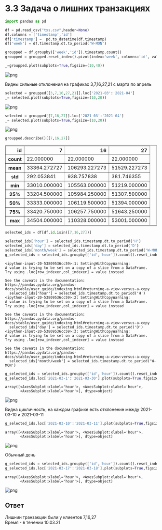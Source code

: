 # 3.3 Задача о лишних транзакциях


```python
import pandas as pd
```


```python
df = pd.read_csv("txs.csv",header=None)
df.columns = ['timestamp','id']
df['timestamp'] =  pd.to_datetime(df.timestamp)
df['week'] = df.timestamp.dt.to_period('W-MON')

```


```python
groupped = df.groupby(['week','id']).timestamp.count()
groupped = groupped.reset_index().pivot(index='week', columns='id', values='timestamp')[1:-1]
```


```python
_=groupped.plot(subplots=True,figsize=(10,40))
```


    
![png](output_4_0.png)
    


Видны сильные отклонения на графиках 3,7,16,27,21 с марта по апрель


```python
selected = groupped[[3,7,16,27,21]].loc['2021-03':'2021-04']
_= selected.plot(subplots=True,figsize=(10,20))
```


    
![png](output_6_0.png)
    



```python
selected = groupped[[7,16,27]].loc['2021-03':'2021-04']
_= selected.plot(subplots=True,figsize=(10,20))
```


    
![png](output_7_0.png)
    



```python
groupped.describe()[[7,16,27]]
```




<div>
<table border="1" class="dataframe">
  <thead>
    <tr style="text-align: right;">
      <th>id</th>
      <th>7</th>
      <th>16</th>
      <th>27</th>
    </tr>
  </thead>
  <tbody>
    <tr>
      <th>count</th>
      <td>22.000000</td>
      <td>22.000000</td>
      <td>22.000000</td>
    </tr>
    <tr>
      <th>mean</th>
      <td>33364.272727</td>
      <td>106293.227273</td>
      <td>51529.227273</td>
    </tr>
    <tr>
      <th>std</th>
      <td>292.053841</td>
      <td>938.757838</td>
      <td>381.746355</td>
    </tr>
    <tr>
      <th>min</th>
      <td>33010.000000</td>
      <td>105563.000000</td>
      <td>51219.000000</td>
    </tr>
    <tr>
      <th>25%</th>
      <td>33204.500000</td>
      <td>105984.250000</td>
      <td>51307.500000</td>
    </tr>
    <tr>
      <th>50%</th>
      <td>33333.000000</td>
      <td>106119.500000</td>
      <td>51394.000000</td>
    </tr>
    <tr>
      <th>75%</th>
      <td>33420.750000</td>
      <td>106257.750000</td>
      <td>51643.250000</td>
    </tr>
    <tr>
      <th>max</th>
      <td>34504.000000</td>
      <td>110328.000000</td>
      <td>53001.000000</td>
    </tr>
  </tbody>
</table>
</div>




```python
selected_ids = df[df.id.isin([7,16,27])]
```


```python
selected_ids['hour'] = selected_ids.timestamp.dt.to_period('H')
selected_ids['day'] = selected_ids.timestamp.dt.to_period('D')
selected_ids['month/week'] = selected_ids.timestamp.dt.to_period('W-MON')
g_selected_ids = selected_ids.groupby(['id','hour']).count().reset_index().pivot(index='hour', columns='id', values='timestamp')
```

    <ipython-input-20-53809536cc59>:1: SettingWithCopyWarning: 
    A value is trying to be set on a copy of a slice from a DataFrame.
    Try using .loc[row_indexer,col_indexer] = value instead
    
    See the caveats in the documentation: https://pandas.pydata.org/pandas-docs/stable/user_guide/indexing.html#returning-a-view-versus-a-copy
      selected_ids['hour'] = selected_ids.timestamp.dt.to_period('H')
    <ipython-input-20-53809536cc59>:2: SettingWithCopyWarning: 
    A value is trying to be set on a copy of a slice from a DataFrame.
    Try using .loc[row_indexer,col_indexer] = value instead
    
    See the caveats in the documentation: https://pandas.pydata.org/pandas-docs/stable/user_guide/indexing.html#returning-a-view-versus-a-copy
      selected_ids['day'] = selected_ids.timestamp.dt.to_period('D')
    <ipython-input-20-53809536cc59>:3: SettingWithCopyWarning: 
    A value is trying to be set on a copy of a slice from a DataFrame.
    Try using .loc[row_indexer,col_indexer] = value instead
    
    See the caveats in the documentation: https://pandas.pydata.org/pandas-docs/stable/user_guide/indexing.html#returning-a-view-versus-a-copy
      selected_ids['month/week'] = selected_ids.timestamp.dt.to_period('W-MON')



```python
g_selected_ids = selected_ids.groupby(['id','hour']).count().reset_index().pivot(index='hour', columns='id', values='timestamp')
g_selected_ids.loc['2021-03-1':'2021-03-30'].plot(subplots=True,figsize=(10,20))

```




    array([<AxesSubplot:xlabel='hour'>, <AxesSubplot:xlabel='hour'>,
           <AxesSubplot:xlabel='hour'>], dtype=object)




    
![png](output_11_1.png)
    


Видна цикличность, на каждом графике есть отклонение между 2021-03-10 и 2021-03-11


```python
g_selected_ids.loc['2021-03-10':'2021-03-11'].plot(subplots=True,figsize=(10,20))

```




    array([<AxesSubplot:xlabel='hour'>, <AxesSubplot:xlabel='hour'>,
           <AxesSubplot:xlabel='hour'>], dtype=object)




    
![png](output_13_1.png)
    


Обычный день


```python
g_selected_ids = selected_ids.groupby(['id','hour']).count().reset_index().pivot(index='hour', columns='id', values='timestamp')
g_selected_ids.loc['2021-03-17':'2021-03-18'].plot(subplots=True,figsize=(10,20))
```




    array([<AxesSubplot:xlabel='hour'>, <AxesSubplot:xlabel='hour'>,
           <AxesSubplot:xlabel='hour'>], dtype=object)




    
![png](output_15_1.png)
    


## Ответ


Лишнии транзакции были у клиентов 7,16,27  
Время - в течении 10.03.21
